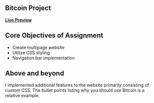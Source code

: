 ## Bitcoin Project
[**Live Preview**](http://hanneswidrig.com/schlwbpj/bitcoin/)

## Core Objectives of Assignment 
- Create multipage website 
- Utilize CSS styling
- Navigation bar implementation

## Above and beyond
I implemented additional features to the website primarily consisting of custom CSS. The bullet points listing why you should
use Bitcoin is a relative example.

